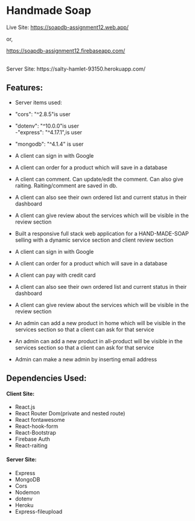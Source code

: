 # Handmade Soap

Live Site: https://soapdb-assignment12.web.app/

or,

https://soapdb-assignment12.firebaseapp.com/

<br/>
Server Site: https://salty-hamlet-93150.herokuapp.com/

## Features:

- Server items used:<br/>
- "cors": "^2.8.5"is user<br/>
- "dotenv": "^10.0.0"is user<br/>
  -"express": "^4.17.1",is user<br/>
- "mongodb": "^4.1.4" is user<br/>

- A client can sign in with Google
- A client can order for a product which will save in a database
- A client can comment. Can update/edit the comment. Can also give raiting. Raiting/comment are saved in db.
- A client can also see their own ordered list and current status in their dashboard
- A client can give review about the services which will be visible in the review section<br/>

- Built a responsive full stack web application for a HAND-MADE-SOAP selling with a dynamic service section and client review section<br/>

- A client can sign in with Google
- A client can order for a product which will save in a database
- A client can pay with credit card
- A client can also see their own ordered list and current status in their dashboard
- A client can give review about the services which will be visible in the review section<br/>

- An admin can add a new product in home which will be visible in the services section so that a client can ask for that service
- An admin can add a new product in all-product will be visible in the services section so that a client can ask for that service
<!-- * An admin can see customer orders with detail in the admin dashboard and mark them if it’s done or pending or ongoing -->
- Admin can make a new admin by inserting email address

## Dependencies Used:

#### Client Site:

- React.js
- React Router Dom(private and nested route)
- React fontawesome
- React-hook-form
- React-Bootstrap
- Firebase Auth
- React-raiting

#### Server Site:

- Express
- MongoDB
- Cors
- Nodemon
- dotenv
- Heroku
- Express-fileupload

